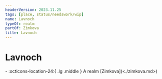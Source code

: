 ```yaml
---
headerVersion: 2023.11.25
tags: [place, status/needswork/wip]
name: Lavnoch
typeOf: realm
partOf: Zimkova
title: Lavnoch
---
```

# Lavnoch
<div class="grid cards ext-narrow-margin ext-one-column" markdown>
-    :octicons-location-24:{ .lg .middle } A realm [Zimkova](<./zimkova.md>)  
</div>







